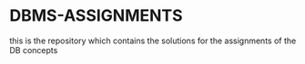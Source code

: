# DBMS-ASSIGNMENTS
this is the repository which contains the solutions for the assignments of the DB concepts 
